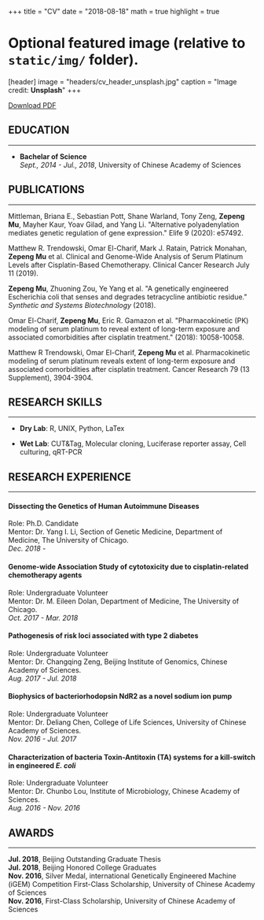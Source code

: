 +++
title = "CV"
date = "2018-08-18"
math = true
highlight = true

# Optional featured image (relative to `static/img/` folder).
[header]
image = "headers/cv_header_unsplash.jpg"
caption = "Image credit: **Unsplash**"
+++

[Download PDF](/files/cv.pdf)

## EDUCATION
---
* **Bachelar of Science**  
	*Sept., 2014 - Jul., 2018*, University of Chinese Academy of Sciences

## PUBLICATIONS
---
Mittleman, Briana E., Sebastian Pott, Shane Warland, Tony Zeng, **Zepeng Mu**, Mayher Kaur, Yoav Gilad, and Yang Li. "Alternative polyadenylation mediates genetic regulation of gene expression." Elife 9 (2020): e57492.

Matthew R. Trendowski, Omar El-Charif, Mark J. Ratain, Patrick Monahan, **Zepeng Mu** et al. Clinical and Genome-Wide Analysis of Serum Platinum Levels after Cisplatin-Based Chemotherapy. Clinical Cancer Research July 11 (2019).

**Zepeng Mu**, Zhuoning Zou, Ye Yang et al. "A genetically engineered Escherichia coli that senses and degrades tetracycline antibiotic residue." *Synthetic and Systems Biotechnology* (2018).

Omar El-Charif, **Zepeng Mu**, Eric R. Gamazon et al. "Pharmacokinetic (PK) modeling of serum platinum to reveal extent of long-term exposure and associated comorbidities after cisplatin treatment." (2018): 10058-10058.

Matthew R Trendowski, Omar El-Charif, **Zepeng Mu** et al. Pharmacokinetic modeling of serum platinum reveals extent of long-term exposure and associated comorbidities after cisplatin treatment. Cancer Research 79 (13 Supplement), 3904-3904.

## RESEARCH SKILLS
---
* **Dry Lab**: R, UNIX, Python, LaTex

* **Wet Lab**: CUT&Tag, Molecular cloning, Luciferase reporter assay, Cell culturing, qRT-PCR

## RESEARCH EXPERIENCE
---
#### Dissecting the Genetics of Human Autoimmune Diseases
Role: Ph.D. Candidate\
Mentor: Dr. Yang I. Li, Section of Genetic Medicine, Department of Medicine, The University of Chicago.\
*Dec. 2018 -*

#### Genome-wide Association Study of cytotoxicity due to cisplatin-related chemotherapy agents
Role: Undergraduate Volunteer\
Mentor: Dr. M. Eileen Dolan, Department of Medicine, The University of Chicago.\
*Oct. 2017 - Mar. 2018*

#### Pathogenesis of risk loci associated with type 2 diabetes
Role: Undergraduate Volunteer\
Mentor: Dr. Changqing Zeng, Beijing Institute of Genomics, Chinese Academy of Sciences.\
*Aug. 2017 - Jul. 2018*

#### Biophysics of bacteriorhodopsin NdR2 as a novel sodium ion pump
Role: Undergraduate Volunteer\
Mentor: Dr. Deliang Chen, College of Life Sciences, University of Chinese Academy of Sciences.\
*Nov. 2016 - Jul. 2017*

#### Characterization of bacteria Toxin-Antitoxin (TA) systems for a kill-switch in engineered *E. coli*
Role: Undergraduate Volunteer\
Mentor: Dr. Chunbo Lou, Institute of Microbiology, Chinese Academy of Sciences.\
*Aug. 2016 - Nov. 2016*

## AWARDS
---
**Jul. 2018**, Beijing Outstanding Graduate Thesis  
**Jul. 2018**, Beijing Honored College Graduates  
**Nov. 2016**, Silver Medal, international Genetically Engineered Machine (iGEM) Competition First-Class Scholarship, University of Chinese Academy of Sciences  
**Nov. 2016**, First-Class Scholarship, University of Chinese Academy of Sciences   

